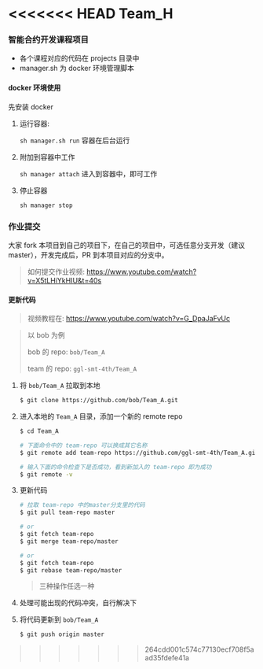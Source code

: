 <<<<<<< HEAD
Team_H
=======
### 智能合约开发课程项目

* 各个课程对应的代码在 projects 目录中
* manager.sh 为 docker 环境管理脚本

####  docker 环境使用

先安装 docker

1. 运行容器:

    `sh manager.sh run` 容器在后台运行

2. 附加到容器中工作

    `sh manager attach` 进入到容器中，即可工作

3.  停止容器

    `sh manager stop` 

### 作业提交

大家 fork 本项目到自己的项目下，在自己的项目中，可选任意分支开发（建议 master），开发完成后，PR 到本项目对应的分支中。

> 如何提交作业视频: https://www.youtube.com/watch?v=X5tLHiYkHIU&t=40s

#### 更新代码

> 视频教程在: https://www.youtube.com/watch?v=G_DpaJaFvUc

> 以 bob 为例
>
> bob 的 repo: `bob/Team_A`
>
> team 的 repo: `ggl-smt-4th/Team_A`

1. 将 `bob/Team_A` 拉取到本地

    ```bash
    $ git clone https://github.com/bob/Team_A.git
    ```

2. 进入本地的 `Team_A` 目录，添加一个新的 remote repo

    ```bash
    $ cd Team_A

    # 下面命令中的 team-repo 可以换成其它名称
    $ git remote add team-repo https://github.com/ggl-smt-4th/Team_A.git

    # 输入下面的命令检查下是否成功，看到新加入的 team-repo 即为成功
    $ git remote -v
    ```

2. 更新代码

    ```bash
    # 拉取 team-repo 中的master分支里的代码
    $ git pull team-repo master

    # or
    $ git fetch team-repo
    $ git merge team-repo/master

    # or
    $ git fetch team-repo
    $ git rebase team-repo/master
    ```

    > 三种操作任选一种

3. 处理可能出现的代码冲突，自行解决下

4. 将代码更新到 `bob/Team_A`

    ```bash
    $ git push origin master
    ```

>>>>>>> 264cdd001c574c77130ecf708f5aad35fdefe41a
